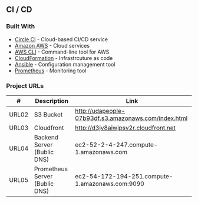 ## CI / CD

### Built With

- [Circle CI](www.circleci.com) - Cloud-based CI/CD service
- [Amazon AWS](https://aws.amazon.com/) - Cloud services
- [AWS CLI](https://aws.amazon.com/cli/) - Command-line tool for AWS
- [CloudFormation](https://aws.amazon.com/cloudformation/) - Infrastrcuture as code
- [Ansible](https://www.ansible.com/) - Configuration management tool
- [Prometheus](https://prometheus.io/) - Monitoring tool

### Project URLs

| #     | Description                    | Link                                                 |
| ----- | ------------------------------ | ---------------------------------------------------- |
| URL02 | S3 Bucket                      | http://udapeople-07b93df.s3.amazonaws.com/index.html |
| URL03 | Cloudfront                     | http://d3jv8aiwjpsv2r.cloudfront.net                 |
| URL04 | Backend Server (Bublic DNS)    | ec2-52-2-4-247.compute-1.amazonaws.com               |
| URL05 | Prometheus Server (Bublic DNS) | ec2-54-172-194-251.compute-1.amazonaws.com:9090      |
